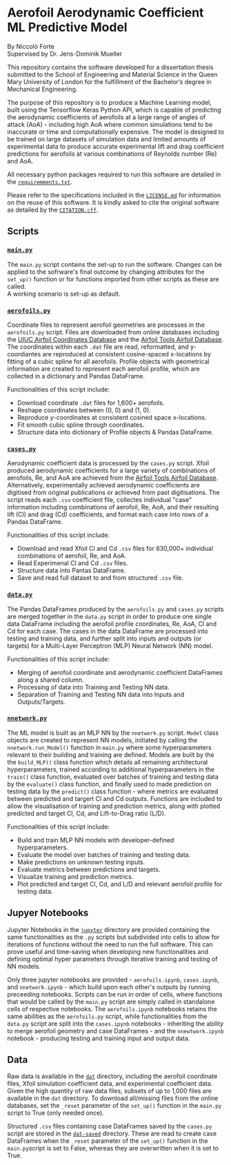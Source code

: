 # Aerofoil Aerodynamic Coefficient ML Predictive Model

By Niccolò Forte  
Supervised by Dr. Jens-Dominik Mueller

This repository contains the software developed for a dissertation thesis submitted to the School of Engineering and 
Material Science in the Queen Mary University of London for the fulfillment of the Bachelor’s degree in Mechanical 
Engineering.

The purpose of this repository is to produce a Machine Learning model, built using the Tensorflow Keras Python API, 
which is capable of predicting the aerodynamic coefficients of aerofoils at a large range of angles of attack (AoA) - 
including high AoA where common simulations tend to be inaccurate or time and computationally expensive. The model is
designed to be trained on large datasets of simulation data and limited amounts of experimental data to produce accurate
experimental lift and drag coefficient predictions for aerofoils at various combinations of Reynolds number (Re) and AoA.

All necessary python packages required to run this software are detailed in the
[`requiremments.txt`](https://github.com/niccoforte/Aerofoil-Aerodynamic-Coefficients-ML-Predictive-Model/blob/main/requirements.txt).

Please refer to the specifications included in the 
[`LICENSE.md`](https://github.com/niccoforte/Aerofoil-Aerodynamic-Coefficients-ML-Predictive-Model/blob/main/LICENSE.md) 
for information on the reuse of this software. It is kindly asked to cite the original software as detailed by the 
[`CITATION.cff`](https://github.com/niccoforte/Aerofoil-Aerodynamic-Coefficients-ML-Predictive-Model/blob/main/CITATION.cff).

## Scripts

###  [`main.py`](https://github.com/niccoforte/Aerofoil-Aerodynamic-Coefficients-ML-Predictive-Model/blob/main/main.py)

The `main.py` script contains the set-up to run the software. Changes can be applied to the sofrware's final outcome by 
changing attributes for the `set_up()` function or for functions imported from other scripts as these are called.  
A working scenario is set-up as default.

### [`aerofoils.py`](https://github.com/niccoforte/Aerofoil-Aerodynamic-Coefficients-ML-Predictive-Model/blob/main/aerofoils.py)

Coordinate files to represent aerofoil geometries are processes in the `aerofoils.py` script. Files are downloaded from 
online databases including the [UIUC Airfoil Coordinates Database](https://m-selig.ae.illinois.edu/ads/coord_database.html) 
and the [Airfoil Tools Airfoil Database](http://airfoiltools.com/search/airfoils). The coordinates within each `.dat` 
file are read, reformatted, and y-coordiantes are reproduced at consistent cosine-spaced x-locations by fitting 
of a cubic spline for all aerofoils. Profile objects with geometrical information are created to represent each aerofoil 
profile, which are collected in a dictionary and Pandas DataFrame.

Functionalities of this script include:
- Download coordinate `.dat` files for 1,600+ aerofoils.
- Reshape coordinates between (0, 0) and (1, 0).
- Reproduce $y$-coordinates at consistent cosined space x-locations.
- Fit smooth cubic spline through coordinates.
- Structure data into dictionary of Profile objects & Pandas DataFrame.

###  [`cases.py`](https://github.com/niccoforte/Aerofoil-Aerodynamic-Coefficients-ML-Predictive-Model/blob/main/cases.py)

Aerodynamic coefficient data is processed by the `cases.py` script. Xfoil produced aerodynamic coefficients for a large 
variety of combinations of aerofoils, Re, and AoA are achieved from the 
[Airfoil Tools Airfoil Database](http://airfoiltools.com/search/airfoils). Alternatively, experimentally achieved 
aerodynamic coefficients are digitised from original publications or achieved from past digitisations. The script reads 
each `.csv` coefficient file, collectes individual "case" information including combinations of aerofoil, Re, AoA, and 
their resulting lift (Cl) and drag (Cd) coefficients, and format each case into rows of a Pandas DataFrame.

Functionalities of this script include:
- Download and read Xfoil Cl and Cd `.csv` files for 830,000+ individual combinations of aerofoil, Re, and AoA.
- Read Experimenal Cl and Cd `.csv` files.
- Structure data into Pantas DataFrame.
- Save and read full dataset to and from structured `.csv` file.

###  [`data.py`](https://github.com/niccoforte/Aerofoil-Aerodynamic-Coefficients-ML-Predictive-Model/blob/main/data.py)

The Pandas DataFrames produced by the `aerofoils.py` and `cases.py` scripts are merged together in the `data.py` script
in order to produce one single data DataFrame including the aerofoil profile coordinates, Re, AoA, Cl and Cd for each 
case. The cases in the data DataFrame are processed into testing and training data, and further split into inputs and 
outputs (or targets) for a Multi-Layer Perceptron (MLP) Neural Network (NN) model.

Functionalities of this script include:
- Merging of aerofoil coordinate and aerodynamic coefficient DataFrames along a shared column.
- Processing of data into Training and Testing NN data.
- Separation of Training and Testing NN data into Inputs and Outputs/Targets.

###  [`nnetwork.py`](https://github.com/niccoforte/Aerofoil-Aerodynamic-Coefficients-ML-Predictive-Model/blob/main/nnetwork.py)

The ML model is built as an MLP NN by the `nnetwork.py` script. `Model` class objects are created to represent NN 
models, initiated by calling the `nnetwork.run_Model()` function in `main.py` where some hyperparameters relevant to 
their building and training are defined. Models are built by the the `build_MLP()` class function which details all 
remaining architectural hyperparameters, trained according to additional hyperparameters in the `train()` class 
function, evaluated over batches of training and testing data by the `evaluate()` class function, and finally used to 
made prediction on testing data by the `predict()` class function - where metrics are evaluated between predicted and 
targert Cl and Cd outputs. Functions are included to allow the visualisation of training and prediction metrics, along 
with plotted predicted and target Cl, Cd, and Lift-to-Drag ratio (L/D).

Functionalities of this script include:
- Build and train MLP NN models with developer-defined hyperparameters.
- Evaluate the model over batches of training and testing data.
- Make predictions on unknown testing inputs.
- Evaluate metrics between predictions and targets.
- Visualize training and prediction metrics.
- Plot predicted and target Cl, Cd, and L/D and relevant aerofoil profile for testing data.


## Jupyer Notebooks

Jupyter Notebooks in the 
[`jupyter`](https://github.com/niccoforte/Aerofoil-Aerodynamic-Coefficients-ML-Predictive-Model/tree/main/jupyter) 
directory are provided containing the same functionalities as the `.py` scripts but subdivided into cells to allow for 
iterations of functions without the need to run the full software. This can prove useful and time-saving when developing 
new functionalities and defining optimal hyper parameters through iterative training and testing of NN models. 

Only three jupyter notebooks are provided - `aerofoils.ipynb`, `cases.ipynb`, and `nnetwork.ipynb` - which build 
upon each other's outputs by running preceeding notebooks. Scripts can be run in order of cells, where functions that 
would be called by the `main.py` script are simply called in standalone cells of respective notebooks. The 
`aerofoils.ipynb` notebooks retains the same abilities as the `aerofoils.py` script, while functionalities from the
`data.py` script are split into the `cases.ipynb` notebooks - inheriting the ability to merge aerofoil geometry and 
case DataFrames - and the `nnewtwork.ipynb` notebook - producing testing and training input and output data.


## Data

Raw data is available in the 
[`dat`](https://github.com/niccoforte/Aerofoil-Aerodynamic-Coefficients-ML-Predictive-Model/tree/main/dat) directory, 
including the aerofoil coordinate files, Xfoil simulation coefficient data, and experimental coefficient data. Given 
the high quantity of raw data files, subsets of up to 1,000 files are available in the `dat` directory. To download 
all/missing files from the online databases, set the `_reset` parameter of the `set_up()` function in the `main.py` 
script to True (only needed once).

Structured `.csv` files containing case DataFrames saved by the `cases.py` script are stored in the
[`dat-saved`](https://github.com/niccoforte/Aerofoil-Aerodynamic-Coefficients-ML-Predictive-Model/tree/main/dat-saved)
directory. These are read to create case DataFrames when the `_reset` parameter of the `set_up()` function in the 
`main.py`script is set to False, whereas they are overwritten when it is set to True.
